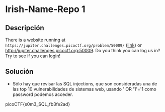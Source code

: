 # Irish-Name-Repo 1

## Descripción
There is a website running at `https://jupiter.challenges.picoctf.org/problem/50009/` ([link](https://jupiter.challenges.picoctf.org/problem/50009/)) or http://jupiter.challenges.picoctf.org:50009. Do you think you can log us in? Try to see if you can login!
## Solución
- Sólo hay que revisar las SQL injections, que son consideradas una de las top 10 vulnerabilidades de sistemas web, usando ' OR '1'='1 como password podemos acceder.

picoCTF{s0m3_SQL_fb3fe2ad}